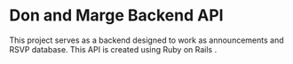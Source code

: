 # Don and Marge Backend API
This project serves as a backend designed to work as announcements and RSVP database. This API is created using Ruby on Rails .
